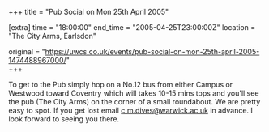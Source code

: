 +++
title = "Pub Social on Mon 25th April 2005"

[extra]
time = "18:00:00"
end_time = "2005-04-25T23:00:00Z"
location = "The City Arms, Earlsdon"

original = "https://uwcs.co.uk/events/pub-social-on-mon-25th-april-2005-1474488967000/"    
+++

To get to the Pub simply hop on a No.12 bus from either Campus or Westwood toward Coventry which will takes 10-15 mins tops and you'll see the pub (The City Arms) on the corner of a small roundabout. We are pretty easy to spot. If you get lost email c.m.dives@warwick.ac.uk in advance. I look forward to seeing you there.

